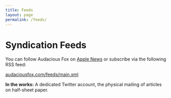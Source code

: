 ```yaml
---
title: Feeds
layout: page
permalink: /feeds/
---
```

# Syndication Feeds

You can follow Audacious Fox on [Apple News](https://apple.news/T7mJio790S96lno9kfkfXPA) or subscribe via the following RSS feed: 

[audaciousfox.com/feeds/main.xml](/feeds/main.xml)

**In the works:** A dedicated Twitter account, the physical mailing of articles on half-sheet paper. 
